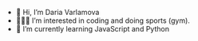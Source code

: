- 👋 Hi, I’m Daria Varlamova
- 👩🏼‍💻 I’m interested in coding and doing sports (gym).
- 🐍 I’m currently learning JavaScript and Python


<!---
dariavarlamovaa/dariavarlamovaa is a ✨ special ✨ repository because its `README.md` (this file) appears on your GitHub profile.
You can click the Preview link to take a look at your changes.
--->
